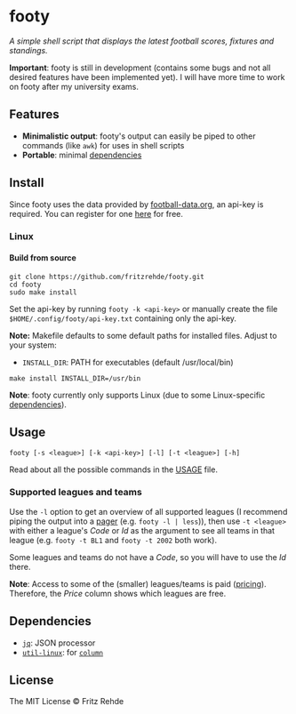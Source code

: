 # footy

<i>A simple shell script that displays the latest football scores, fixtures and standings.</i>

**Important**:
footy is still in development (contains some bugs and not all desired features have been implemented yet).
I will have more time to work on footy after my university exams.

## Features

- **Minimalistic output**: footy's output can easily be piped to other commands (like `awk`) for uses in shell scripts
- **Portable**: minimal [dependencies](#dependencies)

## Install

Since footy uses the data provided by [football-data.org](https://www.football-data.org/), an api-key is required.
You can register for one [here](https://www.football-data.org/client/register) for free.

### Linux

#### Build from source
```shell
git clone https://github.com/fritzrehde/footy.git
cd footy
sudo make install
```
Set the api-key by running `footy -k <api-key>` or manually create the file `$HOME/.config/footy/api-key.txt` containing only the api-key.  

**Note:** Makefile defaults to some default paths for installed files. Adjust to your system:

- `INSTALL_DIR`: PATH for executables (default /usr/local/bin)

```shell
make install INSTALL_DIR=/usr/bin
```
**Note**: footy currently only supports Linux (due to some Linux-specific [dependencies](#dependencies)).

## Usage

```shell
footy [-s <league>] [-k <api-key>] [-l] [-t <league>] [-h]
```
Read about all the possible commands in the [USAGE](.USAGE.md) file.

### Supported leagues and teams
Use the `-l` option to get an overview of all supported leagues (I recommend piping the output into a [pager](https://man7.org/linux/man-pages/man1/less.1.html) (e.g. `footy -l | less`)), then use `-t <league>` with either a league's *Code* or *Id* as the argument to see all teams in that league (e.g. `footy -t BL1` and `footy -t 2002` both work).

Some leagues and teams do not have a *Code*, so you will have to use the *Id* there.

**Note**: Access to some of the (smaller) leagues/teams is paid ([pricing](https://www.football-data.org/coverage)). Therefore, the *Price* column shows which leagues are free.

## Dependencies

- [`jq`](https://stedolan.github.io/jq/): JSON processor  
- [`util-linux`](https://github.com/util-linux/util-linux): for [`column`](https://man7.org/linux/man-pages/man1/column.1.html)

## License

The MIT License © Fritz Rehde
